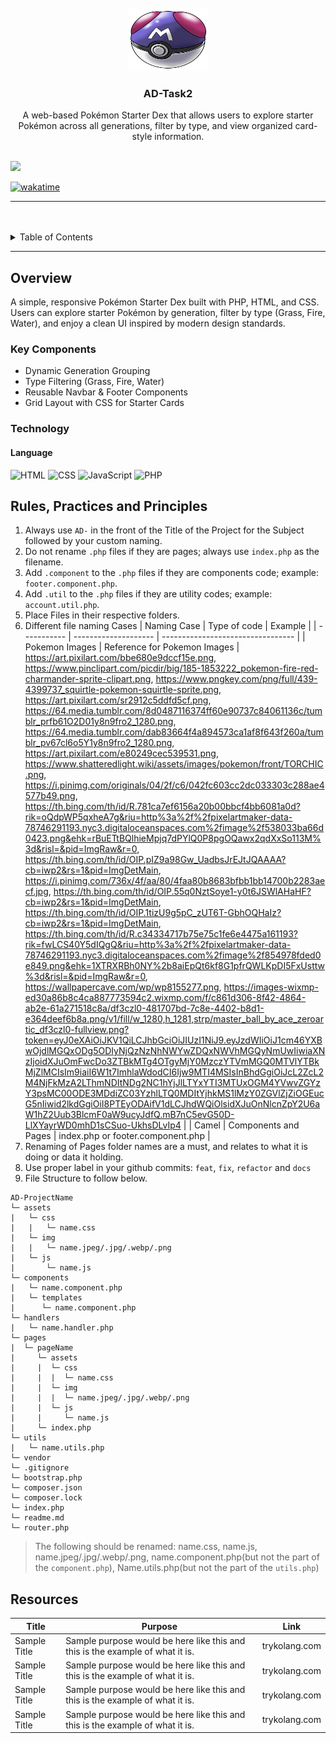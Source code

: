 <a name="readme-top">

<br/>

<br />
<div align="center">
  <a href="https://github.com/zyx-0314/">
  <!-- TODO: If you want to add logo or banner you can add it here -->
    <img src="./assets/img/masterball.png" alt="Nyebe" width="130" height="100">
  </a>
<!-- TODO: Change Title to the name of the title of your Project -->
  <h3 align="center">AD-Task2</h3>
</div>
<!-- TODO: Make a short description -->
<div align="center">
  A web-based Pokémon Starter Dex that allows users to explore starter Pokémon across all generations, filter by type, and view organized card-style information.
</div>

<br />

<!-- TODO: Change the zyx-0314 into your github username  -->
<!-- TODO: Change the WD-Template-Project into the same name of your folder -->

![](https://visit-counter.vercel.app/counter.png?page=Clive-04/AD-CI4-Template-Project)

[![wakatime](https://wakatime.com/badge/user/018dd99a-4985-4f98-8216-6ca6fe2ce0f8/project/63501637-9a31-42f0-960d-4d0ab47977f8.svg)](https://wakatime.com/badge/user/018dd99a-4985-4f98-8216-6ca6fe2ce0f8/project/63501637-9a31-42f0-960d-4d0ab47977f8)

---

<br />
<br />

<!-- TODO: If you want to add more layers for your readme -->
<details>
  <summary>Table of Contents</summary>
  <ol>
    <li>
      <a href="#overview">Overview</a>
      <ol>
        <li>
          <a href="#key-components">Key Components</a>
        </li>
        <li>
          <a href="#technology">Technology</a>
        </li>
      </ol>
    </li>
    <li>
      <a href="#rule,-practices-and-principles">Rules, Practices and Principles</a>
    </li>
    <li>
      <a href="#resources">Resources</a>
    </li>
  </ol>
</details>

---

## Overview

<!-- TODO: To be changed -->
<!-- The following are just sample -->

A simple, responsive Pokémon Starter Dex built with PHP, HTML, and CSS. Users can explore starter Pokémon by generation, filter by type (Grass, Fire, Water), and enjoy a clean UI inspired by modern design standards.

### Key Components

<!-- TODO: List of Key Components -->
<!-- The following are just sample -->

- Dynamic Generation Grouping
- Type Filtering (Grass, Fire, Water)
- Reusable Navbar & Footer Components
- Grid Layout with CSS for Starter Cards

### Technology

<!-- TODO: List of Technology Used -->
#### Language
![HTML](https://img.shields.io/badge/HTML-E34F26?style=for-the-badge&logo=html5&logoColor=white)
![CSS](https://img.shields.io/badge/CSS-1572B6?style=for-the-badge&logo=css3&logoColor=white)
![JavaScript](https://img.shields.io/badge/JavaScript-F7DF1E?style=for-the-badge&logo=javascript&logoColor=white)
![PHP](https://img.shields.io/badge/PHP-777BB4?style=for-the-badge&logo=php&logoColor=white)

## Rules, Practices and Principles

<!-- Do not Change this -->

1. Always use `AD-` in the front of the Title of the Project for the Subject followed by your custom naming.
2. Do not rename `.php` files if they are pages; always use `index.php` as the filename.
3. Add `.component` to the `.php` files if they are components code; example: `footer.component.php`.
4. Add `.util` to the `.php` files if they are utility codes; example: `account.util.php`.
5. Place Files in their respective folders.
6. Different file naming Cases
   | Naming Case | Type of code         | Example                           |
   | ----------- | -------------------- | --------------------------------- |
   | Pokemon Images      | Reference for Pokemon Images             | https://art.pixilart.com/bbe680e9dccf15e.png, https://www.pinclipart.com/picdir/big/185-1853222_pokemon-fire-red-charmander-sprite-clipart.png, https://www.pngkey.com/png/full/439-4399737_squirtle-pokemon-squirtle-sprite.png, https://art.pixilart.com/sr2912c5ddfd5cf.png, https://64.media.tumblr.com/8d0487116374ff60e90737c84061136c/tumblr_prfb61O2D01y8n9fro2_1280.png, https://64.media.tumblr.com/dab83664f4a894573ca1af8f643f260a/tumblr_pv67cl6o5Y1y8n9fro2_1280.png, https://art.pixilart.com/e80249cec539531.png, https://www.shatteredlight.wiki/assets/images/pokemon/front/TORCHIC.png, https://i.pinimg.com/originals/04/2f/c6/042fc603cc2dc033303c288ae4577b49.png, https://th.bing.com/th/id/R.781ca7ef6156a20b00bbcf4bb6081a0d?rik=oQdpWP5qxheA7g&riu=http%3a%2f%2fpixelartmaker-data-78746291193.nyc3.digitaloceanspaces.com%2fimage%2f538033ba66d0423.png&ehk=rBuETtBQlhieMpjq7dPYlQ0P8pgOQawx2qdXxSo113M%3d&risl=&pid=ImgRaw&r=0, https://th.bing.com/th/id/OIP.pIZ9a98Gw_UadbsJrEJtJQAAAA?cb=iwp2&rs=1&pid=ImgDetMain, https://i.pinimg.com/736x/4f/aa/80/4faa80b8683bfbb1bb14700b2283aecf.jpg, https://th.bing.com/th/id/OIP.55q0NztSoye1-y0t6JSWlAHaHF?cb=iwp2&rs=1&pid=ImgDetMain, https://th.bing.com/th/id/OIP.1tizU9g5pC_zUT6T-GbhOQHaIz?cb=iwp2&rs=1&pid=ImgDetMain, https://th.bing.com/th/id/R.c34334717b75e75c1fe6e4475a161193?rik=fwLCS40Y5dIQgQ&riu=http%3a%2f%2fpixelartmaker-data-78746291193.nyc3.digitaloceanspaces.com%2fimage%2f854978fded0e849.png&ehk=1XTRXRBh0NY%2b8aiEpQt6kf8G1pfrQWLKpDI5FxUsttw%3d&risl=&pid=ImgRaw&r=0, https://wallpapercave.com/wp/wp8155277.png, https://images-wixmp-ed30a86b8c4ca887773594c2.wixmp.com/f/c861d306-8f42-4864-ab2e-61a271518c8a/df3czl0-481707bd-7c8e-4402-b8d1-e364deef6b8a.png/v1/fill/w_1280,h_1281,strp/master_ball_by_ace_zeroartic_df3czl0-fullview.png?token=eyJ0eXAiOiJKV1QiLCJhbGciOiJIUzI1NiJ9.eyJzdWIiOiJ1cm46YXBwOjdlMGQxODg5ODIyNjQzNzNhNWYwZDQxNWVhMGQyNmUwIiwiaXNzIjoidXJuOmFwcDo3ZTBkMTg4OTgyMjY0MzczYTVmMGQ0MTVlYTBkMjZlMCIsIm9iaiI6W1t7ImhlaWdodCI6Ijw9MTI4MSIsInBhdGgiOiJcL2ZcL2M4NjFkMzA2LThmNDItNDg2NC1hYjJlLTYxYTI3MTUxOGM4YVwvZGYzY3psMC00ODE3MDdiZC03YzhlLTQ0MDItYjhkMS1lMzY0ZGVlZjZiOGEucG5nIiwid2lkdGgiOiI8PTEyODAifV1dLCJhdWQiOlsidXJuOnNlcnZpY2U6aW1hZ2Uub3BlcmF0aW9ucyJdfQ.mB7nC5evG50D-LlXYayrWD0mhD1sCSuo-UkhsDLvIp4                  |
   | Camel       | Components and Pages | index.php or footer.component.php |
8. Renaming of Pages folder names are a must, and relates to what it is doing or data it holding.
9. Use proper label in your github commits: `feat`, `fix`, `refactor` and `docs`
10. File Structure to follow below.

```
AD-ProjectName
└─ assets
|   └─ css
|   |   └─ name.css
|   └─ img
|   |   └─ name.jpeg/.jpg/.webp/.png
|   └─ js
|       └─ name.js
└─ components
|   └─ name.component.php
|   └─ templates
|      └─ name.component.php
└─ handlers
|   └─ name.handler.php
└─ pages
|  └─ pageName
|     └─ assets
|     |  └─ css
|     |  |  └─ name.css
|     |  └─ img
|     |  |  └─ name.jpeg/.jpg/.webp/.png
|     |  └─ js
|     |     └─ name.js
|     └─ index.php
└─ utils
|   └─ name.utils.php
└─ vendor
└─ .gitignore
└─ bootstrap.php
└─ composer.json
└─ composer.lock
└─ index.php
└─ readme.md
└─ router.php
```
> The following should be renamed: name.css, name.js, name.jpeg/.jpg/.webp/.png, name.component.php(but not the part of the `component.php`), Name.utils.php(but not the part of the `utils.php`)

## Resources

<!-- TODO: Add References -->

| Title        | Purpose                                                                       | Link          |
| ------------ | ----------------------------------------------------------------------------- | ------------- |
| Sample Title | Sample purpose would be here like this and this is the example of what it is. | trykolang.com |
| Sample Title | Sample purpose would be here like this and this is the example of what it is. | trykolang.com |
| Sample Title | Sample purpose would be here like this and this is the example of what it is. | trykolang.com |
| Sample Title | Sample purpose would be here like this and this is the example of what it is. | trykolang.com |
